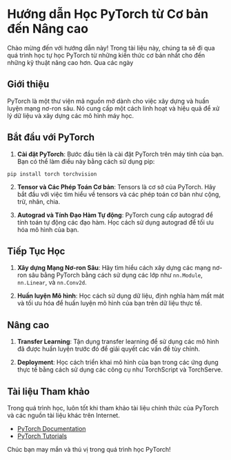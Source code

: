 # Hướng dẫn Học PyTorch từ Cơ bản đến Nâng cao

Chào mừng đến với hướng dẫn này! Trong tài liệu này, chúng ta sẽ đi qua quá trình học tự học PyTorch từ những kiến thức cơ bản nhất cho đến những kỹ thuật nâng cao hơn. Qua các ngày

## Giới thiệu

PyTorch là một thư viện mã nguồn mở dành cho việc xây dựng và huấn luyện mạng nơ-ron sâu. Nó cung cấp một cách linh hoạt và hiệu quả để xử lý dữ liệu và xây dựng các mô hình máy học.

## Bắt đầu với PyTorch

1. **Cài đặt PyTorch**: Bước đầu tiên là cài đặt PyTorch trên máy tính của bạn. Bạn có thể làm điều này bằng cách sử dụng pip:

```
pip install torch torchvision
```
2.  **Tensor và Các Phép Toán Cơ bản**: Tensors là cơ sở của PyTorch. Hãy bắt đầu với việc tìm hiểu về tensors và các phép toán cơ bản như cộng, trừ, nhân, chia.
    
3.  **Autograd và Tính Đạo Hàm Tự động**: PyTorch cung cấp autograd để tính toán tự động các đạo hàm. Học cách sử dụng autograd để tối ưu hóa mô hình của bạn.
    

## Tiếp Tục Học

1.  **Xây dựng Mạng Nơ-ron Sâu**: Hãy tìm hiểu cách xây dựng các mạng nơ-ron sâu bằng PyTorch bằng cách sử dụng các lớp như `nn.Module`, `nn.Linear`, và `nn.Conv2d`.
    
2.  **Huấn luyện Mô hình**: Học cách sử dụng dữ liệu, định nghĩa hàm mất mát và tối ưu hóa để huấn luyện mô hình của bạn trên dữ liệu thực tế.
    

## Nâng cao

1.  **Transfer Learning**: Tận dụng transfer learning để sử dụng các mô hình đã được huấn luyện trước đó để giải quyết các vấn đề tùy chỉnh.
    
2.  **Deployment**: Học cách triển khai mô hình của bạn trong các ứng dụng thực tế bằng cách sử dụng các công cụ như TorchScript và TorchServe.
    

## Tài liệu Tham khảo

Trong quá trình học, luôn tốt khi tham khảo tài liệu chính thức của PyTorch và các nguồn tài liệu khác trên Internet.

-   [PyTorch Documentation](https://pytorch.org/docs/stable/index.html)
-   [PyTorch Tutorials](https://pytorch.org/tutorials/)

Chúc bạn may mắn và thú vị trong quá trình học PyTorch!

